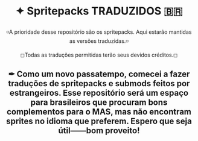 # <p align="center">✦ Spritepacks TRADUZIDOS 🇧🇷</p>

<p  align="center">◽A prioridade desse repositório são os spritepacks. Aqui estarão mantidas as versões traduzidas.◽</p>

<p  align="center">◻Todas as traduções permitidas terão seus devidos créditos.◻</p>


## <p  align="center">✒ Como um novo passatempo, comecei a fazer traduções de spritepacks e submods feitos por estrangeiros. Esse repositório será um espaço para brasileiros que procuram bons complementos para o MAS, mas não encontram sprites no idioma que preferem. Espero que seja útil——bom proveito!</p>






